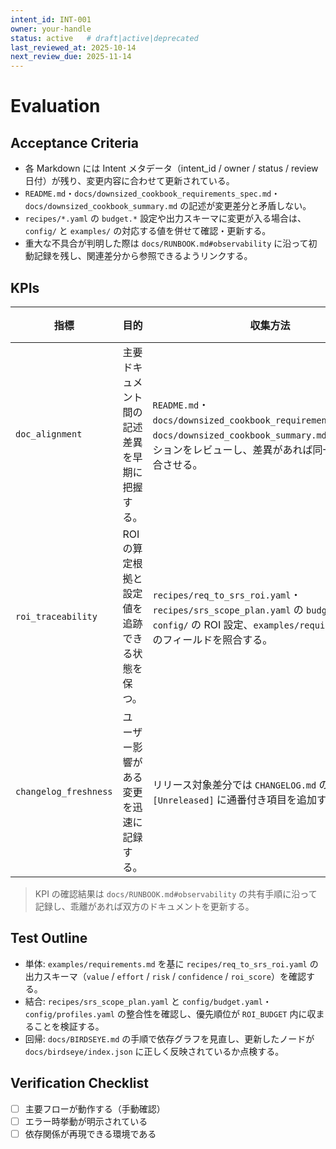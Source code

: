 ```yaml
---
intent_id: INT-001
owner: your-handle
status: active   # draft|active|deprecated
last_reviewed_at: 2025-10-14
next_review_due: 2025-11-14
---
```


# Evaluation

## Acceptance Criteria

- 各 Markdown には Intent メタデータ（intent_id / owner / status / review 日付）が残り、変更内容に合わせて更新されている。
- `README.md`・`docs/downsized_cookbook_requirements_spec.md`・`docs/downsized_cookbook_summary.md` の記述が変更差分と矛盾しない。
- `recipes/*.yaml` の `budget.*` 設定や出力スキーマに変更が入る場合は、`config/` と `examples/` の対応する値を併せて確認・更新する。
- 重大な不具合が判明した際は `docs/RUNBOOK.md#observability` に沿って初動記録を残し、関連差分から参照できるようリンクする。

## KPIs

| 指標 | 目的 | 収集方法 | 目標値 |
| --- | --- | --- | --- |
| `doc_alignment` | 主要ドキュメント間の記述差異を早期に把握する。 | `README.md`・`docs/downsized_cookbook_requirements_spec.md`・`docs/downsized_cookbook_summary.md` の対応セクションをレビューし、差異があれば同一 PR 内で整合させる。 | 100% 整合 |
| `roi_traceability` | ROI の算定根拠と設定値を追跡できる状態を保つ。 | `recipes/req_to_srs_roi.yaml`・`recipes/srs_scope_plan.yaml` の `budget.*` と `config/` の ROI 設定、`examples/requirements.md` のフィールドを照合する。 | 更新から 1 営業日以内に同期 |
| `changelog_freshness` | ユーザー影響がある変更を迅速に記録する。 | リリース対象差分では `CHANGELOG.md` の `[Unreleased]` に通番付き項目を追加する。 | 対象変更の 100% |

> KPI の確認結果は `docs/RUNBOOK.md#observability` の共有手順に沿って記録し、乖離があれば双方のドキュメントを更新する。

## Test Outline

- 単体: `examples/requirements.md` を基に `recipes/req_to_srs_roi.yaml` の出力スキーマ（`value` / `effort` / `risk` / `confidence` / `roi_score`）を確認する。
- 結合: `recipes/srs_scope_plan.yaml` と `config/budget.yaml`・`config/profiles.yaml` の整合性を確認し、優先順位が `ROI_BUDGET` 内に収まることを検証する。
- 回帰: `docs/BIRDSEYE.md` の手順で依存グラフを見直し、更新したノードが `docs/birdseye/index.json` に正しく反映されているか点検する。

## Verification Checklist

- [ ] 主要フローが動作する（手動確認）
- [ ] エラー時挙動が明示されている
- [ ] 依存関係が再現できる環境である
